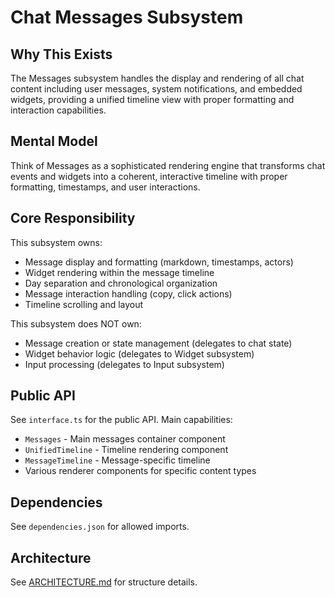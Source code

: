 # Chat Messages Subsystem

## Why This Exists
The Messages subsystem handles the display and rendering of all chat content including user messages, system notifications, and embedded widgets, providing a unified timeline view with proper formatting and interaction capabilities.

## Mental Model
Think of Messages as a sophisticated rendering engine that transforms chat events and widgets into a coherent, interactive timeline with proper formatting, timestamps, and user interactions.

## Core Responsibility
This subsystem owns:
- Message display and formatting (markdown, timestamps, actors)
- Widget rendering within the message timeline
- Day separation and chronological organization
- Message interaction handling (copy, click actions)
- Timeline scrolling and layout

This subsystem does NOT own:
- Message creation or state management (delegates to chat state)
- Widget behavior logic (delegates to Widget subsystem)
- Input processing (delegates to Input subsystem)

## Public API
See `interface.ts` for the public API. Main capabilities:
- `Messages` - Main messages container component
- `UnifiedTimeline` - Timeline rendering component
- `MessageTimeline` - Message-specific timeline
- Various renderer components for specific content types

## Dependencies
See `dependencies.json` for allowed imports.

## Architecture
See [ARCHITECTURE.md](./ARCHITECTURE.md) for structure details.